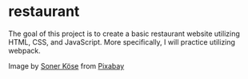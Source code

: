 # restaurant

The goal of this project is to create a basic restaurant website utilizing HTML, CSS, and JavaScript. More specifically, I will practice utilizing webpack.

Image by <a href="https://pixabay.com/users/sonerkose-13027327/?utm_source=link-attribution&amp;utm_medium=referral&amp;utm_campaign=image&amp;utm_content=4334647">Soner Köse</a> from <a href="https://pixabay.com//?utm_source=link-attribution&amp;utm_medium=referral&amp;utm_campaign=image&amp;utm_content=4334647">Pixabay</a>